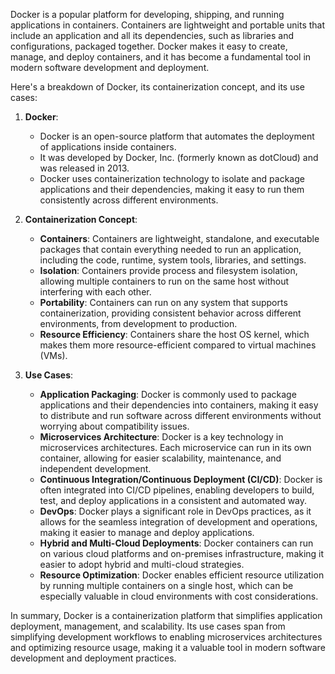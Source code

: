 Docker is a popular platform for developing, shipping, and running applications in containers. Containers are lightweight and portable units that include an application and all its dependencies, such as libraries and configurations, packaged together. Docker makes it easy to create, manage, and deploy containers, and it has become a fundamental tool in modern software development and deployment.

Here's a breakdown of Docker, its containerization concept, and its use cases:

1. **Docker**:
   - Docker is an open-source platform that automates the deployment of applications inside containers.
   - It was developed by Docker, Inc. (formerly known as dotCloud) and was released in 2013.
   - Docker uses containerization technology to isolate and package applications and their dependencies, making it easy to run them consistently across different environments.

2. **Containerization Concept**:
   - **Containers**: Containers are lightweight, standalone, and executable packages that contain everything needed to run an application, including the code, runtime, system tools, libraries, and settings.
   - **Isolation**: Containers provide process and filesystem isolation, allowing multiple containers to run on the same host without interfering with each other.
   - **Portability**: Containers can run on any system that supports containerization, providing consistent behavior across different environments, from development to production.
   - **Resource Efficiency**: Containers share the host OS kernel, which makes them more resource-efficient compared to virtual machines (VMs).

3. **Use Cases**:
   - **Application Packaging**: Docker is commonly used to package applications and their dependencies into containers, making it easy to distribute and run software across different environments without worrying about compatibility issues.
   - **Microservices Architecture**: Docker is a key technology in microservices architectures. Each microservice can run in its own container, allowing for easier scalability, maintenance, and independent development.
   - **Continuous Integration/Continuous Deployment (CI/CD)**: Docker is often integrated into CI/CD pipelines, enabling developers to build, test, and deploy applications in a consistent and automated way.
   - **DevOps**: Docker plays a significant role in DevOps practices, as it allows for the seamless integration of development and operations, making it easier to manage and deploy applications.
   - **Hybrid and Multi-Cloud Deployments**: Docker containers can run on various cloud platforms and on-premises infrastructure, making it easier to adopt hybrid and multi-cloud strategies.
   - **Resource Optimization**: Docker enables efficient resource utilization by running multiple containers on a single host, which can be especially valuable in cloud environments with cost considerations.

In summary, Docker is a containerization platform that simplifies application deployment, management, and scalability. Its use cases span from simplifying development workflows to enabling microservices architectures and optimizing resource usage, making it a valuable tool in modern software development and deployment practices.